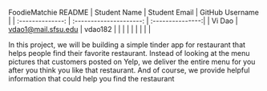 FoodieMatchie README
|   Student Name   |      Student Email      | GitHub Username  |
| :--------------: | :---------------------: | :---------------:|
|  Vi Dao | vdao1@mail.sfsu.edu | vdao182 |
|        |     |          |
|        |     |         |


In this project, we will be building a simple tinder app for restaurant that helps people find their favorite restaurant. Instead of looking at the menu pictures that customers posted on Yelp, we deliver the entire menu for you after you think you like that restaurant. And of course, we provide helpful information that could help you find the restaurant 
